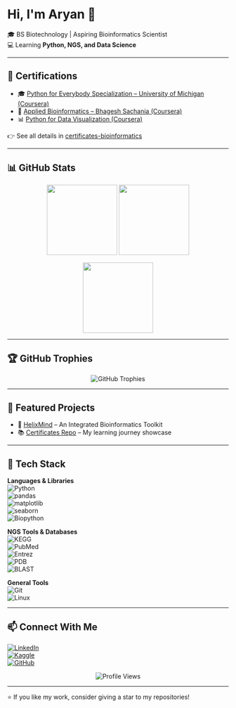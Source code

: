 # Hi, I'm Aryan 👋  

🎓 BS Biotechnology | Aspiring Bioinformatics Scientist  
💻 Learning **Python, NGS, and Data Science**  

---

## 📜 Certifications  

- 🎓 [Python for Everybody Specialization – University of Michigan (Coursera)](https://coursera.org/share/4bd669db36fbd9e5c0adba859703d4c4)  
- 🧬 [Applied Bioinformatics – Bhagesh Sachania (Coursera)](https://coursera.org/share/9e0949b39df5b1268ec541e534e67565)    
- 📊 [Python for Data Visualization (Coursera)](https://coursera.org/share/7da1dce4e8d477142c49386817b3666c)  

👉 See all details in [certificates-bioinformatics](https://github.com/biostackaryan/certificates-bioinformatics)  

---

## 📊 GitHub Stats  

<p align="center">
  <img src="https://github-readme-stats.vercel.app/api?username=biostackaryan&show_icons=true&theme=tokyonight&hide_border=true&count_private=true" height="160"/>  
  <img src="https://github-readme-stats.vercel.app/api/top-langs/?username=biostackaryan&layout=compact&theme=tokyonight&hide_border=true&hide=C,Makefile&langs_count=6" height="160"/>  
</p>  

<p align="center">
  <img src="https://streak-stats.demolab.com?user=biostackaryan&theme=tokyonight&hide_border=true" height="160"/>  
</p>  

---

## 🏆 GitHub Trophies  

<p align="center">
  <img src="https://github-profile-trophy.vercel.app/?username=biostackaryan&theme=tokyonight&no-frame=true&margin-w=15&margin-h=15" alt="GitHub Trophies"/>
</p>


---

## 🚀 Featured Projects  

- 🧬 [HelixMind](https://github.com/biostackaryan/helixmind) – An Integrated Bioinformatics Toolkit   
- 📚 [Certificates Repo](https://github.com/biostackaryan/certificates-bioinformatics) – My learning journey showcase  

---

## 🔧 Tech Stack  

**Languages & Libraries**  
![Python](https://img.shields.io/badge/-Python-3776AB?style=flat-square&logo=python&logoColor=white)  
![pandas](https://img.shields.io/badge/-pandas-FFCA28?style=flat-square&logo=pandas&logoColor=black)  
![matplotlib](https://img.shields.io/badge/-Matplotlib-00C853?style=flat-square&logo=plotly&logoColor=white)  
![seaborn](https://img.shields.io/badge/-Seaborn-40C4FF?style=flat-square&logoColor=black)  
![Biopython](https://img.shields.io/badge/-Biopython-9C27B0?style=flat-square&logo=dna&logoColor=white)  

**NGS Tools & Databases**  
![KEGG](https://img.shields.io/badge/-KEGG-00ACC1?style=flat-square&logoColor=white)  
![PubMed](https://img.shields.io/badge/-PubMed-2962FF?style=flat-square&logoColor=white)  
![Entrez](https://img.shields.io/badge/-Entrez-00E676?style=flat-square&logoColor=black)  
![PDB](https://img.shields.io/badge/-PDB-FF6D00?style=flat-square&logoColor=white)  
![BLAST](https://img.shields.io/badge/-BLAST-D500F9?style=flat-square&logoColor=white)  

**General Tools**  
![Git](https://img.shields.io/badge/-Git-F4511E?style=flat-square&logo=git&logoColor=white)  
![Linux](https://img.shields.io/badge/-Linux-FFD600?style=flat-square&logo=linux&logoColor=black)  

---

## 📫 Connect With Me  

[![LinkedIn](https://img.shields.io/badge/LinkedIn-0A66C2?style=flat-square&logo=linkedin&logoColor=white)](https://www.linkedin.com/in/aryan-dutt-4a0986371)  
[![Kaggle](https://img.shields.io/badge/Kaggle-20BEFF?style=flat-square&logo=kaggle&logoColor=white)](https://www.kaggle.com/biostackaryan)  
[![GitHub](https://img.shields.io/badge/GitHub-181717?style=flat-square&logo=github&logoColor=white)](https://github.com/biostackaryan)  

<p align="center">  
  <img src="https://komarev.com/ghpvc/?username=biostackaryan&color=blueviolet&style=flat-square" alt="Profile Views"/>  
</p>  

---

⭐ If you like my work, consider giving a star to my repositories!  

